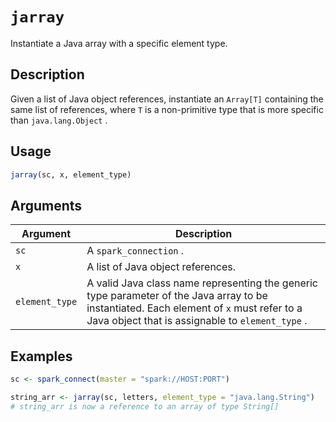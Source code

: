# `jarray`

Instantiate a Java array with a specific element type.


## Description

Given a list of Java object references, instantiate an `Array[T]` 
 containing the same list of references, where `T` is a non-primitive
 type that is more specific than `java.lang.Object` .


## Usage

```r
jarray(sc, x, element_type)
```


## Arguments

Argument      |Description
------------- |----------------
`sc`     |     A `spark_connection` .
`x`     |     A list of Java object references.
`element_type`     |     A valid Java class name representing the generic type parameter of the Java array to be instantiated. Each element of `x`  must refer to a Java object that is assignable to `element_type` .


## Examples

```r
sc <- spark_connect(master = "spark://HOST:PORT")

string_arr <- jarray(sc, letters, element_type = "java.lang.String")
# string_arr is now a reference to an array of type String[]
```


